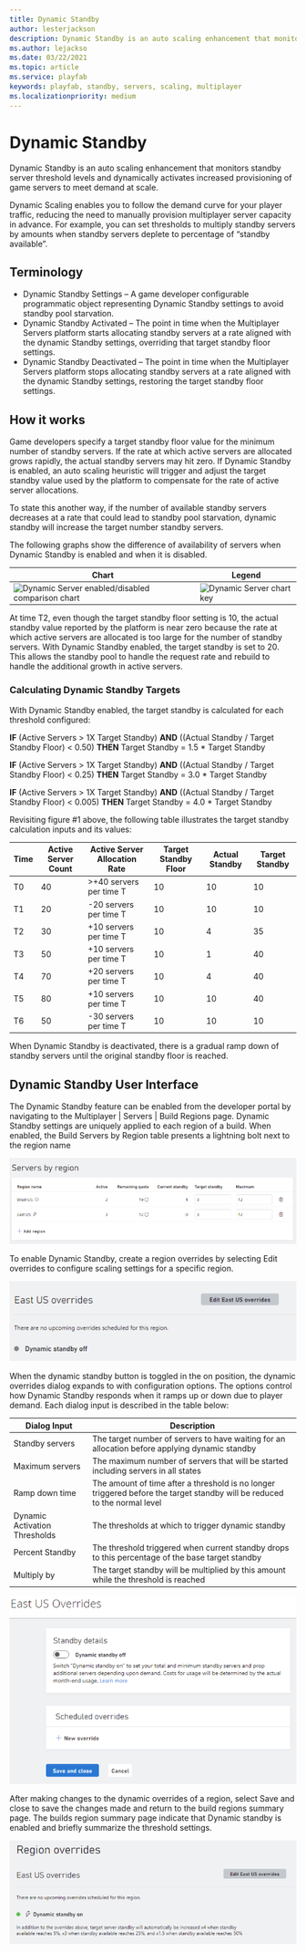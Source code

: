 ```yaml
---
title: Dynamic Standby
author: lesterjackson
description: Dynamic Standby is an auto scaling enhancement that monitors standby server threshold levels and dynamically activates increased provisioning of game servers to meet demand at scale.
ms.author: lejackso
ms.date: 03/22/2021
ms.topic: article
ms.service: playfab
keywords: playfab, standby, servers, scaling, multiplayer
ms.localizationpriority: medium
---
```


# Dynamic Standby

Dynamic Standby is an auto scaling enhancement that monitors standby server threshold levels and dynamically activates increased provisioning of game servers to meet demand at scale.

Dynamic Scaling enables you to follow the demand curve for your player traffic, reducing the need to manually provision multiplayer server capacity in advance.  For example, you can set thresholds to multiply standby servers by amounts when standby servers deplete to percentage of “standby available”.

## Terminology

- Dynamic Standby Settings – A game developer configurable programmatic object representing Dynamic Standby settings to avoid standby pool starvation.
- Dynamic Standby Activated – The point in time when the Multiplayer Servers platform starts allocating standby servers at a rate aligned with the dynamic Standby settings, overriding that target standby floor settings.
- Dynamic Standby Deactivated – The point in time when the Multiplayer Servers platform stops allocating standby servers at a rate aligned with the dynamic Standby settings, restoring the target standby floor settings.

## How it works

Game developers specify a target standby floor value for the minimum number of standby servers. If the rate at which active servers are allocated grows rapidly, the actual standby servers may hit zero. If Dynamic Standby is enabled, an auto scaling heuristic will trigger and adjust the target standby value used by the platform to compensate for the rate of active server allocations.

To state this another way, if the number of available standby servers decreases at a rate that could lead to standby pool starvation, dynamic standby will increase the target number standby servers.

The following graphs show the difference of availability of servers when Dynamic Standby is enabled and when it is disabled.

|             Chart          |            Legend           |
| --------------------- | --------------------- |
| ![Dynamic Server enabled/disabled comparison chart](media/dynamic-server-count-time-chart.png) | ![Dynamic Server chart key](media/dynamic-server-chart-key.png) |

At time T2, even though the target standby floor setting is 10, the actual standby value reported by the platform is near zero because the rate at which active servers are allocated is too large for the number of standby servers. With Dynamic Standby enabled, the target standby is set to 20. This allows the standby pool to handle the request rate and rebuild to handle the additional growth in active servers.

### Calculating Dynamic Standby Targets

With Dynamic Standby enabled, the target standby is calculated for each threshold configured:

**IF** (Active Servers \> 1X Target Standby) **AND** ((Actual Standby / Target Standby Floor) \< 0.50) **THEN** Target Standby = 1.5 \* Target Standby

**IF** (Active Servers \> 1X Target Standby) **AND** ((Actual Standby / Target Standby Floor) \< 0.25) **THEN** Target Standby = 3.0 \* Target Standby

**IF** (Active Servers \> 1X Target Standby) **AND** ((Actual Standby / Target Standby Floor) \< 0.005) **THEN** Target Standby = 4.0 \* Target Standby

Revisiting figure \#1 above, the following table illustrates the target standby calculation inputs and its values:

| Time  | Active Server Count  | Active Server Allocation Rate   | Target Standby Floor | Actual Standby  |  Target Standby |
|---|---|---|---|---|---|
| T0 | 40 | >+40 servers per time T| 10 | 10 | 10 |
| T1 | 20 | -20 servers per time T | 10 | 10 | 10 |
| T2 | 30 | +10 servers per time T | 10 |  4 | 35 |
| T3 | 50 | +10 servers per time T | 10 |  1 | 40 |
| T4 | 70 | +20 servers per time T | 10 |  4 | 40 |
| T5 | 80 | +10 servers per time T | 10 | 10 | 40 |
| T6 | 50 | -30 servers per time T | 10 | 10 | 10 |

When Dynamic Standby is deactivated, there is a gradual ramp down of standby servers until the original standby floor is reached.

## Dynamic Standby User Interface

The Dynamic Standby feature can be enabled from the developer portal by navigating to the Multiplayer | Servers | Build Regions page. Dynamic Standby settings are uniquely applied to each region of a build. When enabled, the Build Servers by Region table presents a lightning bolt next to the region name

![Build Regions Summary Page](media/build_regions_summary.png)

To enable Dynamic Standby, create a region overrides by selecting Edit overrides to configure scaling settings for a specific region.

![ Regions Override Dynamic Standby Off](media/region_override_off.png)

When the dynamic standby button is toggled in the on position, the dynamic overrides dialog expands to with configuration options.  The options control how Dynamic Standby responds when it ramps up or down due to player demand.  Each dialog input is described in the table below:

| Dialog Input | Description |
|---|---|
| Standby servers | The target number of servers to have waiting for an allocation before applying dynamic standby  |
| Maximum servers | The maximum number of servers that will be started including servers in all states  |
| Ramp down time | The amount of time after a threshold is no longer triggered before the target standby will be reduced to the normal level  |
| Dynamic Activation Thresholds | The thresholds at which to trigger dynamic standby |
| Percent Standby | The threshold triggered when current standby drops to this percentage of the base target standby  |
| Multiply by | The target standby will be multiplied by this amount while the threshold is reached |

![ Regions Override Dynamic Standby Override Off](media/region_override_off_2.png)

After making changes to the dynamic overrides of a region, select Save and close to save the changes made and return to the build regions summary page.  The builds region summary page indicate that Dynamic standby is enabled and briefly summarize the threshold settings.

![ Regions Override Dynamic Standby On](media/build_regions_dynamic_on.png)
